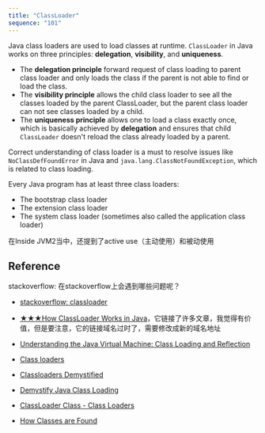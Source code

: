 ```yaml
---
title: "ClassLoader"
sequence: "101"
---
```


Java class loaders are used to load classes at runtime.
`ClassLoader` in Java works on three principles: **delegation**, **visibility**, and **uniqueness**.

- The **delegation principle** forward request of class loading to parent class loader and
  only loads the class if the parent is not able to find or load the class.
- The **visibility principle** allows the child class loader to see all the classes loaded by the parent ClassLoader,
  but the parent class loader can not see classes loaded by a child.
- The **uniqueness principle** allows one to load a class exactly once,
  which is basically achieved by **delegation** and ensures that child `ClassLoader` doesn't reload the class already loaded by a parent.

Correct understanding of class loader is a must to resolve issues like `NoClassDefFoundError` in Java and `java.lang.ClassNotFoundException`, which is related to class loading.


Every Java program has at least three class loaders:

- The bootstrap class loader
- The extension class loader
- The system class loader (sometimes also called the application class loader)


在Inside JVM2当中，还提到了active use（主动使用）和被动使用

## Reference

stackoverflow: 在stackoverflow上会遇到哪些问题呢？

- [stackoverflow: classloader](https://stackoverflow.com/questions/tagged/classloader)
- [★★★How ClassLoader Works in Java](https://javarevisited.blogspot.com/2012/12/how-classloader-works-in-java.html)，它链接了许多文章，我觉得有价值，但是要注意，它的链接域名过时了，需要修改成新的域名地址
- [Understanding the Java Virtual Machine: Class Loading and Reflection](https://www.pluralsight.com/courses/understanding-java-vm-class-loading-reflection)
- [Class loaders](https://www.ibm.com/docs/en/was-zos/9.0.5?topic=loading-class-loaders)
- [Classloaders Demystified](https://www.theserverside.com/tutorial/Classloaders-Demystified-Understanding-How-Java-Classes-Get-Loaded-in-Web-Applications)
- [Demystify Java Class Loading](https://dzone.com/articles/demystify-java-class-loading)
- [ClassLoader Class - Class Loaders](http://www.herongyang.com/JVM/ClassLoader-Class-Loader.html)

- [How Classes are Found](https://docs.oracle.com/javase/8/docs/technotes/tools/findingclasses.html)


